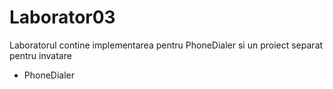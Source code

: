 # Laborator03

Laboratorul contine implementarea pentru PhoneDialer si un proiect separat pentru invatare
- PhoneDialer
